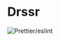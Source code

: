 # Drssr
![Prettier/eslint](https://github.com/Mon-Keys/drssr/actions/workflows/pipeline.yml/badge.svg)
